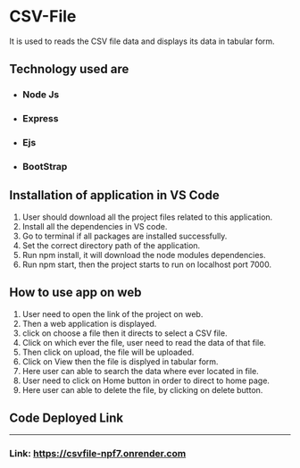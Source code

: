 # CSV-File
It is used to reads the CSV file data and displays its data in tabular form.

## Technology used are
+ ### Node Js
+ ### Express
+ ### Ejs
+ ### BootStrap

## Installation of application in VS Code
1. User should download all the project files related to this application.
2. Install all the dependencies in VS code.
3. Go to terminal if all packages are installed successfully.
4. Set the correct directory path of the application.
5. Run npm install, it will download the node modules dependencies.
6. Run npm start, then the project starts to run on localhost port 7000.

## How to use app on web
1. User need to open the link of the project on web.
2. Then a web application is displayed.
3. click on choose a file then it directs to select a CSV file.
4. Click on which ever the file, user need to read the data of that file.
5. Then click on upload, the file will be uploaded.
6. Click on View then the file is displyed in tabular form.
7. Here user can able to search the data where ever located in file.
8. User need to click on Home button in order to direct to home page.
9. Here user can able to delete the file, by clicking on delete button.  

## Code Deployed Link
***
### Link: https://csvfile-npf7.onrender.com
